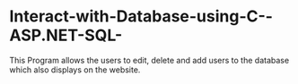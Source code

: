 # Interact-with-Database-using-C--ASP.NET-SQL-
This Program allows the users to edit, delete and add users to the database which also displays on the website.
